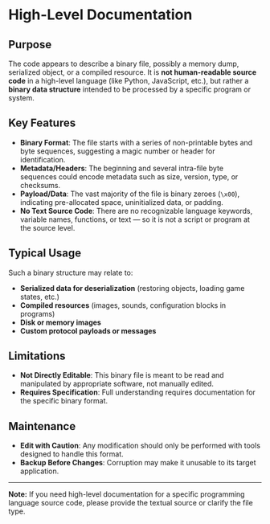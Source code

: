 # High-Level Documentation

## Purpose

The code appears to describe a binary file, possibly a memory dump, serialized object, or a compiled resource. It is **not human-readable source code** in a high-level language (like Python, JavaScript, etc.), but rather a **binary data structure** intended to be processed by a specific program or system.

## Key Features

- **Binary Format**: The file starts with a series of non-printable bytes and byte sequences, suggesting a magic number or header for identification.
- **Metadata/Headers**: The beginning and several intra-file byte sequences could encode metadata such as size, version, type, or checksums.
- **Payload/Data**: The vast majority of the file is binary zeroes (`\x00`), indicating pre-allocated space, uninitialized data, or padding.
- **No Text Source Code**: There are no recognizable language keywords, variable names, functions, or text — so it is not a script or program at the source level.

## Typical Usage

Such a binary structure may relate to:

- **Serialized data for deserialization** (restoring objects, loading game states, etc.)
- **Compiled resources** (images, sounds, configuration blocks in programs)
- **Disk or memory images**
- **Custom protocol payloads or messages**

## Limitations

- **Not Directly Editable**: This binary file is meant to be read and manipulated by appropriate software, not manually edited.
- **Requires Specification**: Full understanding requires documentation for the specific binary format.

## Maintenance

- **Edit with Caution**: Any modification should only be performed with tools designed to handle this format.
- **Backup Before Changes**: Corruption may make it unusable to its target application.

---

**Note:** If you need high-level documentation for a specific programming language source code, please provide the textual source or clarify the file type.